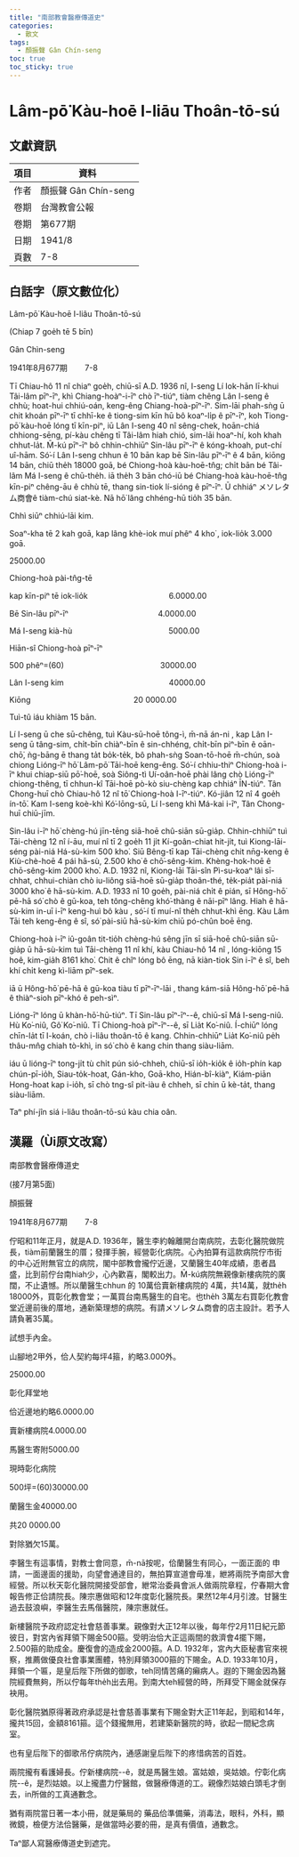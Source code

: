 ```yaml
---
title: "南部教會醫療傳道史"
categories:
  - 散文
tags:
  - 顏振聲 Gân Chín-seng
toc: true
toc_sticky: true
---
```


# Lâm-pō͘ Kàu-hoē I-liāu Thoân-tō-sú

## 文獻資訊

| 項目 | 資料 |
|---|---|
| 作者 | 顏振聲 Gân Chín-seng |
| 卷期 | 台灣教會公報 |
| 卷期 | 第677期 |
| 日期 | 1941/8 |
| 頁數 | 7-8 |

## 白話字（原文數位化）

Lâm-pō͘ Kàu-hoē I-liâu Thoân-tō-sú

(Chiap 7 goe̍h tē 5 bīn)

Gân Chìn-seng

1941年8月677期        7-8

Tī Chiau-hô 11 nî chiaⁿ goe̍h, chiū-sī A.D. 1936 nî, I-seng Lí Iok-hān lī-khui Tâi-lâm pīⁿ-īⁿ, khì Chiang-hoàⁿ-i-īⁿ chò īⁿ-tiúⁿ, tiàm chêng Lân I-seng ê chhù; hoat-hui chhiú-oán, keng-êng Chiang-hoà-pīⁿ-īⁿ. Sim-lāi phah-sǹg ū chit khoán pīⁿ-īⁿ tī chhī-ke ê tiong-sim kīn hū bô koaⁿ-li̍p ê pīⁿ-īⁿ, koh Tiong-pō͘ kàu-hoē lóng tī kīn-piⁿ, iū Lân I-seng 40 nî sêng-chek, hoān-chiá chhiong-sēng, pí-kàu chêng tī Tâi-lâm hiah chió, sim-lāi hoaⁿ-hí, koh khah chhut-la̍t. M̄-kú pīⁿ-īⁿ bô chhin-chhiūⁿ Sin-lâu pīⁿ-īⁿ ê kóng-khoah, put-chí uî-hām. Só͘-í Lân I-seng chhun ê 10 bān kap bē Sin-lâu pīⁿ-īⁿ ê 4 bān, kiōng 14 bān, chiū the̍h 18000 goā, bé Chiong-hoà kàu-hoē-tn̂g; chi̍t bān bé Tâi-lâm Má I-seng ê chū-the̍h. iā the̍h 3 bān chó-iū bé Chiang-hoà kàu-hoē-tn̂g kīn-piⁿ chêng-āu ê chhù tē, thang sin-tiok lí-sióng ê pīⁿ-īⁿ. Ū chhiáⁿ メソレタム商會ê tiàm-chú siat-kè. Nā hō͘ lâng chhéng-hū tio̍h 35 bān.

Chhì siūⁿ chhiú-lāi kim.

Soaⁿ-kha tē 2 kah goā, kap lâng khè-iok muí phêⁿ 4 kho͘ , iok-lio̍k 3.000 goā.

25000.00

Chiong-hoà pài-tn̂g-tē

kap kīn-piⁿ tē iok-lio̍k                                     6.0000.00

Bē Sin-lâu pīⁿ-īⁿ                                         4.0000.00

Má I-seng kià-hù                                            5000.00

Hiān-sî Chiong-hoà pīⁿ-īⁿ

500 phêⁿ=(60)                                            30000.00

Lân I-seng kim                                                40000.00

Kiōng                                               20 0000.00

Tuì-tû iáu khiàm 15 bān.

Lí I-seng ū che sū-chêng, tuì Kàu-sū-hoē tông-ì, m̄-nā án-ni , kap Lân I-seng ū tâng-sim, chi̍t-bīn chiàⁿ-bīn ê sin-chhéng, chi̍t-bīn piⁿ-bīn ê oān-chō͘, ǹg-bāng ē thang ta̍t bo̍k-te̍k, bô phah-sǹg Soan-tō-hoē m̄-chún, soà chiong Lióng-īⁿ hō͘ Lâm-pō͘ Tāi-hoē keng-êng. Só͘-í chhiu-thiⁿ Chiong-hoà i-īⁿ khui chiap-siū pō͘-hoē, soà Siông-tì Uí-oân-hoē phài lâng chò Lióng-īⁿ chiong-thêng, tī chhun-kî Tāi-hoē pò-kò siu-chèng kap chhiáⁿ ĪN-tiúⁿ. Tân Chong-huī chò Chiau-hô 12 nî tō͘ Chiong-hoà I-īⁿ-tiúⁿ. Kó-jiân 12 nî 4 goe̍h ín-tō͘. Kam I-seng koè-khì Kó͘-lōng-sū, Lí I-seng khì Má-kai i-īⁿ, Tân Chong-huī chiū-jīm.

Sin-lâu i-īⁿ hō͘ chèng-hú jīn-tēng siā-hoē chû-siān sū-gia̍p. Chhin-chhiūⁿ tuì Tāi-chèng 12 nî í-āu, muí nî tī 2 goe̍h 11 ji̍t Kí-goân-chiat hit-ji̍t, tuì Kiong-lāi-séng pài-niá Há-sù-kim 500 kho͘. Siū Bêng-tī kap Tāi-chèng chit nn̄g-keng ê Kiù-chè-hoē 4 pái hā-sù, 2.500 kho͘ ê chō͘-sêng-kim. Khèng-hok-hoē ê chō-sêng-kim 2000 kho͘. A.D. 1932 nî, Kiong-lāi Tāi-sîn Pì-su-koaⁿ lâi sī-chhat, chhui-chiàn chò iu-liông siā-hoē sū-gia̍p thoân-thé, te̍k-pia̍t pài-niá 3000 kho͘ ê hā-sù-kim. A.D. 1933 nî 10 goe̍h, pài-niá chi̍t ê pián, sī Hông-hō͘ pē-hā só͘ chò ê gū-koa, teh tông-chêng khó͘-thàng ê nāi-pīⁿ lâng. Hiah ê hā-sù-kim in-uī i-īⁿ keng-huì bô kàu , só͘-í tī muí-nî the̍h chhut-khì ēng. Kàu Lâm Tāi teh keng-êng ê sî, só͘ pài-siū hā-sù-kim chiū pó-chûn boē ēng.

Chiong-hoà i-īⁿ iû-goân tit-tio̍h chèng-hú sêng jīn sī siā-hoē chû-siān sū-gia̍p ū hā-sù-kim tuì Tāi-chèng 11 nî khí, kàu Chiau-hô 14 nî , lóng-kiōng 15 hoê, kim-gia̍h 8161 kho͘. Chit ê chîⁿ lóng bô ēng, nā kiàn-tiok Sin i-īⁿ ê sî, beh khí chi̍t keng kì-liām pīⁿ-sek.

iā ū Hông-hō͘ pē-hā ê gū-koa tiàu tī pīⁿ-īⁿ-lāi , thang kám-siā Hông-hō͘ pē-hā ê thiàⁿ-sioh pīⁿ-khó ê peh-sìⁿ.

Lióng-īⁿ lóng ū khàn-hō͘-hū-tiúⁿ. Tī Sin-lâu pīⁿ-īⁿ--ê, chiū-sī Má I-seng-niû. Hù Ko͘-niû, Gô͘ Ko͘-niû. Tī Chiong-hoà pīⁿ-īⁿ--ê, sī Lia̍t Ko͘-niû. Í-chiūⁿ lóng chīn-la̍t tī I-koán, chò i-liâu thoân-tō ê kang. Chhin-chhiūⁿ Lia̍t Ko͘-niû pe̍h thâu-mn̂g chiah tò-khì, in só͘ chò ê kang chin thang siàu-liām.

iáu ū lióng-īⁿ tong-ji̍t tù chi̍t pún sió-chheh, chiū-sī io̍h-kio̍k ê io̍h-phín kap chún-pī-io̍h, Siau-to̍k-hoat, Gán-kho, Goā-kho, Hián-bî-kiàⁿ, Kiám-piān Hong-hoat kap i-io̍h, sī chò tng-sî pit-iàu ê chheh, sī chin ū kè-ta̍t, thang siàu-liām.

Taⁿ phí-jîn siá i-liâu thoân-tō-sú kàu chia oân.

## 漢羅（Ùi原文改寫）

南部教會醫療傳道史

(接7月第5面)

顏振聲

1941年8月677期        7-8

佇昭和11年正月，就是A.D. 1936年，醫生李約翰離開台南病院，去彰化醫院做院長，tiàm前蘭醫生的厝；發揮手腕，經營彰化病院。心內拍算有這款病院佇市街的中心近附無官立的病院，閣中部教會攏佇近邊，又蘭醫生40年成績，患者昌盛，比到前佇台南hiah少，心內歡喜，閣較出力。M̄-kú病院無親像新樓病院的廣闊，不止遺憾。所以蘭醫生chhun 的 10萬佮賣新樓病院的 4萬，共14萬，就the̍h 18000外，買彰化教會堂；一萬買台南馬醫生的自宅。也the̍h 3萬左右買彰化教會堂近邊前後的厝地，通新築理想的病院。有請メソレタム商會的店主設計。若予人請負著35萬。

試想手內金。

山腳地2甲外，佮人契約每坪4箍，約略3.000外。

25000.00

彰化拜堂地

佮近邊地約略6.0000.00

賣新樓病院4.0000.00

馬醫生寄附5000.00

現時彰化病院

500坪=(60)30000.00

蘭醫生金40000.00

共20 0000.00

對除猶欠15萬。

李醫生有這事情，對教士會同意，m̄-nā按呢，佮蘭醫生有同心，一面正面的 申請，一面邊面的援助，向望會通達目的，無拍算宣道會毋准，紲將兩院予南部大會經營。所以秋天彰化醫院開接受部會，紲常治委員會派人做兩院章程，佇春期大會報告修正佮請院長。陳宗惠做昭和12年度彰化醫院長。果然12年4月引渡。甘醫生過去鼓浪嶼，李醫生去馬偕醫院，陳宗惠就任。

新樓醫院予政府認定社會慈善事業。親像對大正12年以後，每年佇2月11日紀元節彼日，對宮內省拜領下賜金500箍。受明治佮大正這兩間的救濟會4擺下賜，2.500箍的助成金。慶復會的造成金2000箍。A.D. 1932年，宮內大臣秘書官來視察，推薦做優良社會事業團體，特別拜領3000箍的下賜金。A.D. 1933年10月，拜領一个匾，是皇后陛下所做的御歌，teh同情苦痛的癩病人。遐的下賜金因為醫院經費無夠，所以佇每年the̍h出去用。到南大teh經營的時，所拜受下賜金就保存袂用。

彰化醫院猶原得著政府承認是社會慈善事業有下賜金對大正11年起，到昭和14年，攏共15回，金額8161箍。這个錢攏無用，若建築新醫院的時，欲起一間紀念病室。

也有皇后陛下的御歌吊佇病院內，通感謝皇后陛下的疼惜病苦的百姓。

兩院攏有看護婦長。佇新樓病院--ê，就是馬醫生娘。富姑娘，吳姑娘。佇彰化病院--ê，是烈姑娘。以上攏盡力佇醫館，做醫療傳道的工。親像烈姑娘白頭毛才倒去，in所做的工真通數念。

猶有兩院當日著一本小冊，就是藥局的 藥品佮準備藥，消毒法，眼科，外科，顯微鏡，檢便方法佮醫藥，是做當時必要的冊，是真有價值，通數念。

Taⁿ鄙人寫醫療傳道史到遮完。
